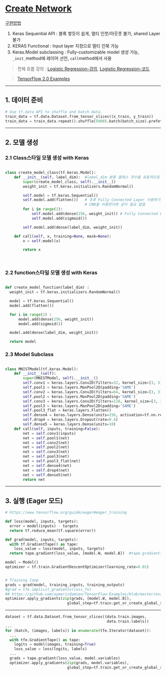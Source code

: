 # [Create Network ](https://nbviewer.jupyter.org/github/deeplearningzerotoall/TensorFlow/blob/master/lab-10-1-1-mnist_nn_softmax.ipynb)


[구현방법](https://www.youtube.com/watch?v=OR_NwgouflE&list=PLQ28Nx3M4Jrguyuwg4xe9d9t2XE639e5C&index=36)
1. Keras Sequential API : 블록 쌓듯이 쉽게, 멀티 인붓/아웃풋 불가, shared Layer 불가 
2. KERAS Functional : Input layer 지정으로 멀티 인북 가능 
3. Keras.Model subclassing : Fully-customizable model 생성 가능, `_init_`method에 레이어 선언, `call`method에서 사용 

> 전체 흐름 강의 : [Logistic Regression-강의](https://www.youtube.com/watch?v=enyQpA-xAYc&list=PLQ28Nx3M4Jrguyuwg4xe9d9t2XE639e5C&index=11), [Logistic Regression-코드](https://github.com/deeplearningzerotoall/TensorFlow/blob/master/lab-05-1-logistic_regression-eager.ipynb)

> [TensorFlow 2.0 Examples](https://github.com/aymericdamien/TensorFlow-Examples/tree/master/tensorflow_v2)

---

## 1. 데이터 준비 

```python 
# Use tf.data API to shuffle and batch data.
train_data = tf.data.Dataset.from_tensor_slices((x_train, y_train))
train_data = train_data.repeat().shuffle(5000).batch(batch_size).prefetch(1)
```

---


## 2. 모델 생성 

### 2.1 Class스타일 모델 생성 with Keras

```python 

class create_model_class(tf.keras.Model):
    def __init__(self, label_dim):  #label_dim 분류 클래스 갯수를 유동적으로 받기 위하여 
        super(create_model_class, self).__init__()
        weight_init = tf.keras.initializers.RandomNormal()

        self.model = tf.keras.Sequential()  
        self.model.add(flatten())   # 추후 Fully Connected Layer 사용하기 위하여 펴쳐줌 [N, 28, 28, 1] -> [N, 784]
                                    # CNN을 이용한다면 굳이 필요 없음 
        for i in range(2):
            self.model.add(dense(256, weight_init)) # Fully Connected Layer
            self.model.add(sigmoid())

        self.model.add(dense(label_dim, weight_init))

    def call(self, x, training=None, mask=None):
        x = self.model(x)

        return x
        
        
  ```

### 2.2 function스타일 모델 생성 with Keras   
      
  ```python 
  
  def create_model_function(label_dim) :
    weight_init = tf.keras.initializers.RandomNormal()

    model = tf.keras.Sequential()
    model.add(flatten())

    for i in range(2) :
        model.add(dense(256, weight_init))
        model.add(sigmoid())

    model.add(dense(label_dim, weight_init))

    return model
  
```
  
  
### 2.3 Model Subclass

```python 

class MNISTModel(tf.keras.Model):
    def __init__(self):
        super(MNISTModel, self).__init__()
        self.conv1 = keras.layers.Conv2D(filters=32, kernel_size=[3, 3], padding='SAME', activation=tf.nn.relu)
        self.pool1 = keras.layers.MaxPool2D(padding='SAME')
        self.conv2 = keras.layers.Conv2D(filters=64, kernel_size=[3, 3], padding='SAME', activation=tf.nn.relu)
        self.pool2 = keras.layers.MaxPool2D(padding='SAME')
        self.conv3 = keras.layers.Conv2D(filters=128, kernel_size=[3, 3], padding='SAME', activation=tf.nn.relu)
        self.pool3 = keras.layers.MaxPool2D(padding='SAME')
        self.pool3_flat = keras.layers.Flatten()
        self.dense4 = keras.layers.Dense(units=256, activation=tf.nn.relu)
        self.drop4 = keras.layers.Dropout(rate=0.4)
        self.dense5 = keras.layers.Dense(units=10)
    def call(self, inputs, training=False):
        net = self.conv1(inputs)
        net = self.pool1(net)
        net = self.conv2(net)
        net = self.pool2(net)
        net = self.conv3(net)
        net = self.pool3(net)
        net = self.pool3_flat(net)
        net = self.dense4(net)
        net = self.drop4(net)
        net = self.dense5(net)
        return net
```
---

## 3. 실행 (Eager 모드)




```python 
# https://www.tensorflow.org/guide/eager#eager_training

def loss(model, inputs, targets):
  error = model(inputs) - targets
  return tf.reduce_mean(tf.square(error))

def grad(model, inputs, targets):
  with tf.GradientTape() as tape:
    loss_value = loss(model, inputs, targets)
  return tape.gradient(loss_value, [model.W, model.B])  #tape.gradient(y, x) 명령으로 변수형 텐서 x에 대한 y의 미분값 계산

model = Model()
optimizer = tf.train.GradientDescentOptimizer(learning_rate=0.01)


# Training loop
grads = grad(model, training_inputs, training_outputs)
#grad = tfe.implicit_gradients(loss_fn) 
## https://github.com/aymericdamien/TensorFlow-Examples/blob/master/examples/3_NeuralNetworks/neural_network_eager_api.py
optimizer.apply_gradients(zip(grads, [model.W, model.B]),
                            global_step=tf.train.get_or_create_global_step())

```


---


  
```python 
dataset = tf.data.Dataset.from_tensor_slices((data.train.images,
                                              data.train.labels))
...
for (batch, (images, labels)) in enumerate(tfe.Iterator(dataset)):
  ...
  with tfe.GradientTape() as tape:
    logits = model(images, training=True)
    loss_value = loss(logits, labels)
  ...
  grads = tape.gradient(loss_value, model.variables)
  optimizer.apply_gradients(zip(grads, model.variables),
                            global_step=tf.train.get_or_create_global_step())
```






























